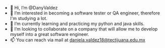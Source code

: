 - 👋 Hi, I’m @DanyValdez
- 👀 I’m interested in becoming a software tester or QA engineer, therefore I'm studying a lot.
- 🌱 I’m currently learning and practicing my python and java skills.
- 💞️ I’m looking to collaborate on a company that will allow me to develop myself into a great software engineer.
- 📫 You can reach via mail at daniela.valdez18@tectijuana.edu.mx

<!---
DanyValdez/DanyValdez is a ✨ special ✨ repository because its `README.md` (this file) appears on your GitHub profile.
You can click the Preview link to take a look at your changes.
--->
